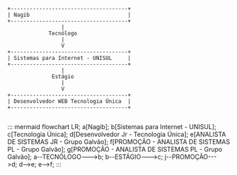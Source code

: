 ```
+-------------------------------------+
| Nagib                               |
+-------------------------------------+
                 |
             Tecnólogo
                 |
                 V
+-------------------------------------+
| Sistemas para Internet - UNISUL     |
+-------------------------------------+
                 |
              Estágio
                 |
                 V
+-------------------------------------+
| Desenvolvedor WEB Tecnologia Única  |
+-------------------------------------+
          
```

::: mermaid
flowchart LR;
a[Nagib];
b[Sistemas para Internet - UNISUL];
c[Tecnologia Única];
d[Desenvolvedor Jr - Tecnologia Única];
e[ANALISTA DE SISTEMAS JR - Grupo Galvão];
f[PROMOÇÃO - ANALISTA DE SISTEMAS PL - Grupo Galvão];
g[PROMOÇÃO - ANALISTA DE SISTEMAS PL - Grupo Galvão];
a--TECNÓLOGO--->b;
b--ESTÁGIO--->c;
j--PROMOÇÃO--->d;
d-->e;
e-->f;
:::
